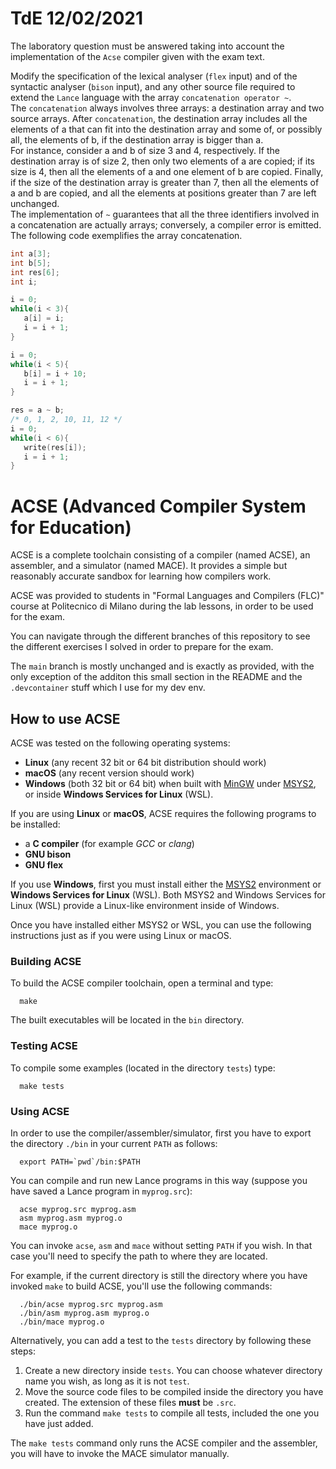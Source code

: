 # TdE 12/02/2021

The laboratory question must be answered taking into account the implementation of the
`Acse` compiler given with the exam text.

Modify the specification of the lexical analyser (`flex` input) and of the syntactic analyser
(`bison` input), and any other source file required to extend the `Lance` language with the array
`concatenation operator ~`.  
The `concatenation` always involves three arrays: a destination array
and two source arrays. After `concatenation`, the destination array includes all the elements of
a that can fit into the destination array and some of, or possibly all, the elements of b, if the
destination array is bigger than a.  
For instance, consider a and b of size 3 and 4, respectively.
If the destination array is of size 2, then only two elements of a are copied; if its size is 4, then
all the elements of a and one element of b are copied. Finally, if the size of the destination
array is greater than 7, then all the elements of a and b are copied, and all the elements at
positions greater than 7 are left unchanged.  
The implementation of `~` guarantees that all the
three identifiers involved in a concatenation are actually arrays; conversely, a compiler error is
emitted. The following code exemplifies the array concatenation.

```c
int a[3];
int b[5];
int res[6];
int i;

i = 0;
while(i < 3){
   a[i] = i;
   i = i + 1;
}

i = 0;
while(i < 5){
   b[i] = i + 10;
   i = i + 1;
}

res = a ~ b;
/* 0, 1, 2, 10, 11, 12 */
i = 0;
while(i < 6){
   write(res[i]);
   i = i + 1;
}
```

# ACSE (Advanced Compiler System for Education)

ACSE is a complete toolchain consisting of a compiler (named ACSE), an
assembler, and a simulator (named MACE). It provides a simple but reasonably
accurate sandbox for learning how compilers work.

ACSE was provided to students in "Formal Languages and Compilers (FLC)" course 
at Politecnico di Milano during the lab lessons, in order to be used
for the exam.

You can navigate through the different branches of this repository to see the 
different exercises I solved in order to prepare for the exam.

The `main` branch is mostly unchanged and is exactly as provided, with the only
exception of the additon this small section in the README and the `.devcontainer`
stuff which I use for my dev env.

## How to use ACSE

ACSE was tested on the following operating systems:

- **Linux** (any recent 32 bit or 64 bit distribution should work)
- **macOS** (any recent version should work)
- **Windows** (both 32 bit or 64 bit) when built with
  [MinGW](http://www.mingw.org) under [MSYS2](https://www.msys2.org), or inside
  **Windows Services for Linux** (WSL).

If you are using **Linux** or **macOS**, ACSE requires the following programs
to be installed:

- a **C compiler** (for example *GCC* or *clang*)
- **GNU bison**
- **GNU flex**

If you use **Windows**, first you must install either the
[MSYS2](https://www.msys2.org) environment or **Windows Services for Linux**
(WSL). Both MSYS2 and Windows Services for Linux (WSL) provide a Linux-like
environment inside of Windows.

Once you have installed either MSYS2 or WSL, you can use the following
instructions just as if you were using Linux or macOS.

### Building ACSE

To build the ACSE compiler toolchain, open a terminal and type:

      make

The built executables will be located in the `bin` directory.

### Testing ACSE

To compile some examples (located in the directory `tests`) type:

      make tests

### Using ACSE

In order to use the compiler/assembler/simulator, first you have
to export the directory `./bin` in your current `PATH` as follows:

      export PATH=`pwd`/bin:$PATH

You can compile and run new Lance programs in this way (suppose you
have saved a Lance program in `myprog.src`):

      acse myprog.src myprog.asm
      asm myprog.asm myprog.o
      mace myprog.o

You can invoke `acse`, `asm` and `mace` without setting `PATH` if you wish. In
that case you'll need to specify the path to where they are located.

For example, if the current directory is still the directory where you have
invoked `make` to build ACSE, you'll use the following commands:

      ./bin/acse myprog.src myprog.asm
      ./bin/asm myprog.asm myprog.o
      ./bin/mace myprog.o

Alternatively, you can add a test to the `tests` directory by following these
steps:

1. Create a new directory inside `tests`. You can choose whatever directory
   name you wish, as long as it is not `test`.
2. Move the source code files to be compiled inside the directory you have
   created. The extension of these files **must** be `.src`.
3. Run the command `make tests` to compile all tests, included the one you have
   just added.
   
The `make tests` command only runs the ACSE compiler and the assembler, you
will have to invoke the MACE simulator manually.
